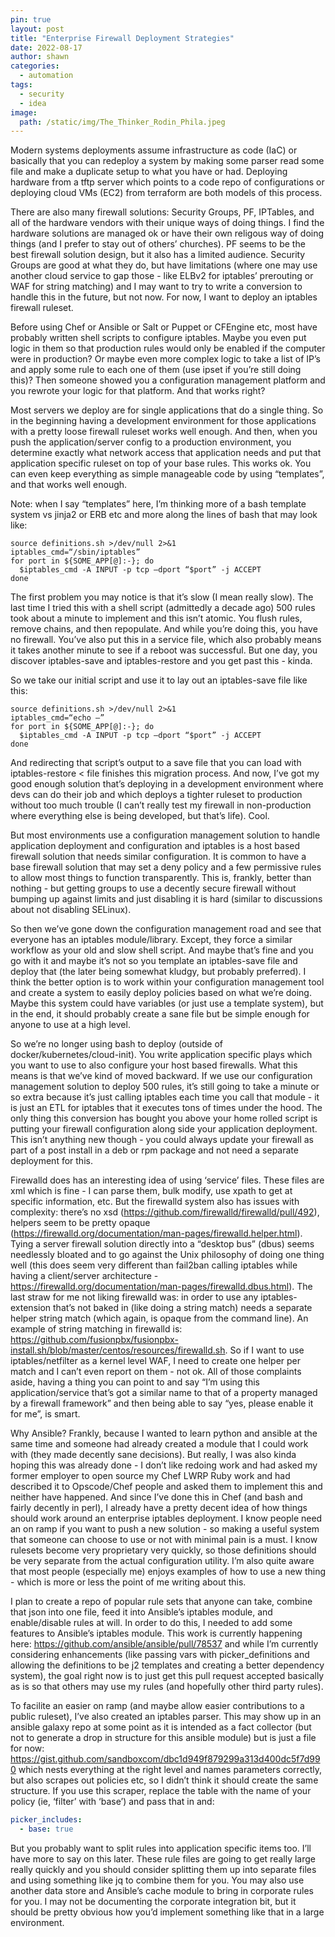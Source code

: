 ```yaml
---
pin: true
layout: post
title: "Enterprise Firewall Deployment Strategies"
date: 2022-08-17
author: shawn
categories:                                         
  - automation
tags:
  - security
  - idea
image:
  path: /static/img/The_Thinker_Rodin_Phila.jpeg
---
```


Modern systems deployments assume infrastructure as code (IaC) or basically that you can redeploy a system by making some parser read some file and make a duplicate setup to what you have or had. Deploying hardware from a tftp server which points to a code repo of configurations or deploying cloud VMs (EC2) from terraform are both models of this process.

There are also many firewall solutions: Security Groups, PF, IPTables, and all of the hardware vendors with their unique ways of doing things. I find the hardware solutions are managed ok or have their own religous way of doing things (and I prefer to stay out of others’ churches). PF seems to be the best firewall solution design, but it also has a limited audience. Security Groups are good at what they do, but have limitations (where one may use another cloud service to gap those - like ELBv2 for iptables’ prerouting or WAF for string matching) and I may want to try to write a conversion to handle this in the future, but not now. For now, I want to deploy an iptables firewall ruleset.

Before using Chef or Ansible or Salt or Puppet or CFEngine etc, most have probably written shell scripts to configure iptables. Maybe you even put logic in them so that production rules would only be enabled if the computer were in production? Or maybe even more complex logic to take a list of IP’s and apply some rule to each one of them (use ipset if you’re still doing this)? Then someone showed you a configuration management platform and you rewrote your logic for that platform. And that works right?

Most servers we deploy are for single applications that do a single thing. So in the beginning having a development environment for those applications with a pretty loose firewall ruleset works well enough. And then, when you push the application/server config to a production environment, you determine exactly what network access that application needs and put that application specific ruleset on top of your base rules. This works ok. You can even keep everything as simple manageable code by using “templates”, and that works well enough.

Note: when I say “templates” here, I’m thinking more of a bash template system vs jinja2 or ERB etc and more along the lines of bash that may look like:

```shell
source definitions.sh >/dev/null 2>&1
iptables_cmd=“/sbin/iptables”
for port in ${SOME_APP[@]:-}; do
  $iptables_cmd -A INPUT -p tcp —dport “$port” -j ACCEPT
done
```

The first problem you may notice is that it’s slow (I mean really slow). The last time I tried this with a shell script (admittedly a decade ago) 500 rules took about a minute to implement and this isn’t atomic. You flush rules, remove chains, and then repopulate. And while you’re doing this, you have no firewall. You’ve also put this in a service file, which also probably means it takes another minute to see if a reboot was successful. But one day, you discover iptables-save and iptables-restore and you get past this - kinda.

So we take our initial script and use it to lay out an iptables-save file like this:

```shell
source definitions.sh >/dev/null 2>&1
iptables_cmd=“echo —”
for port in ${SOME_APP[@]:-}; do
  $iptables_cmd -A INPUT -p tcp —dport “$port” -j ACCEPT
done
```

And redirecting that script’s output to a save file that you can load with iptables-restore < file finishes this migration process. And now, I’ve got my good enough solution that’s deploying in a development environment where devs can do their job and which deploys a tighter ruleset to production without too much trouble (I can’t really test my firewall in non-production where everything else is being developed, but that’s life). Cool.

But most environments use a configuration management solution to handle application deployment and configuration and iptables is a host based firewall solution that needs similar configuration. It is common to have a base firewall solution that may set a deny policy and a few permissive rules to allow most things to function transparently. This is, frankly, better than nothing - but getting groups to use a decently secure firewall without bumping up against limits and just disabling it is hard (similar to discussions about not disabling SELinux).

So then we’ve gone down the configuration management road and see that everyone has an iptables module/library. Except, they force a similar workflow as your old and slow shell script. And maybe that’s fine and you go with it and maybe it’s not so you template an iptables-save file and deploy that (the later being somewhat kludgy, but probably preferred). I think the better option is to work within your configuration management tool and create a system to easily deploy policies based on what we’re doing. Maybe this system could have variables (or just use a template system), but in the end, it should probably create a sane file but be simple enough for anyone to use at a high level.

So we’re no longer using bash to deploy (outside of docker/kubernetes/cloud-init). You write application specific plays which you want to use to also configure your host based firewalls. What this means is that we’ve kind of moved backward. If we use our configuration management solution to deploy 500 rules, it’s still going to take a minute or so extra because it’s just calling iptables each time you call that module - it is just an ETL for iptables that it executes tons of times under the hood. The only thing this conversion has bought you above your home rolled script is putting your firewall configuration along side your application deployment. This isn’t anything new though - you could always update your firewall as part of a post install in a deb or rpm package and not need a separate deployment for this.

Firewalld does has an interesting idea of using ‘service’ files. These files are xml which is fine - I can parse them, bulk modify, use xpath to get at specific information, etc. But the firewalld system also has issues with complexity: there’s no xsd (https://github.com/firewalld/firewalld/pull/492), helpers seem to be pretty opaque (https://firewalld.org/documentation/man-pages/firewalld.helper.html). Tying a server firewall solution directly into a “desktop bus” (dbus) seems needlessly bloated and to go against the Unix philosophy of doing one thing well (this does seem very different than fail2ban calling iptables while having a client/server architecture - https://firewalld.org/documentation/man-pages/firewalld.dbus.html). The last straw for me not liking firewalld was: in order to use any iptables-extension that’s not baked in (like doing a string match) needs a separate helper string match (which again, is opaque from the command line). An example of string matching in firewalld is: https://github.com/fusionpbx/fusionpbx-install.sh/blob/master/centos/resources/firewalld.sh. So if I want to use iptables/netfilter as a kernel level WAF, I need to create one helper per match and I can’t even report on them - not ok. All of those complaints aside, having a thing you can point to and say “I’m using this application/service that’s got a similar name to that of a property managed by a firewall framework” and then being able to say “yes, please enable it for me”, is smart.

Why Ansible? Frankly, because I wanted to learn python and ansible at the same time and someone had already created a module that I could work with (they made decently sane decisions). But really, I was also kinda hoping this was already done - I don’t like redoing work and had asked my former employer to open source my Chef LWRP Ruby work and had described it to Opscode/Chef people and asked them to implement this and neither have happened. And since I’ve done this in Chef (and bash and fairly decently in perl), I already have a pretty decent idea of how things should work around an enterprise iptables deployment. I know people need an on ramp if you want to push a new solution - so making a useful system that someone can choose to use or not with minimal pain is a must. I know rulesets become very proprietary very quickly, so those definitions should be very separate from the actual configuration utility. I’m also quite aware that most people (especially me) enjoys examples of how to use a new thing - which is more or less the point of me writing about this.

I plan to create a repo of popular rule sets that anyone can take, combine that json into one file, feed it into Ansible’s iptables module, and enable/disable rules at will. In order to do this, I needed to add some features to Ansible’s iptables module. This work is currently happening here: https://github.com/ansible/ansible/pull/78537 and while I’m currently considering enhancements (like passing vars with picker_definitions and allowing the definitions to be j2 templates and creating a better dependency system), the goal right now is to just get this pull request accepted basically as is so that others may use my rules (and hopefully other third party rules).

To facilite an easier on ramp (and maybe allow easier contributions to a public ruleset), I’ve also created an iptables parser. This may show up in an ansible galaxy repo at some point as it is intended as a fact collector (but not to generate a drop in structure for this ansible module) but is just a file for now: https://gist.github.com/sandboxcom/dbc1d949f879299a313d400dc5f7d990 which nests everything at the right level and names parameters correctly, but also scrapes out policies etc, so I didn’t think it should create the same structure. If you use this scraper, replace the table with the name of your policy (ie, ‘filter’ with ‘base’) and pass that in and:

```yaml
picker_includes:
  - base: true
```

But you probably want to split rules into application specific items too. I’ll have more to say on this later. These rule files are going to get really large really quickly and you should consider splitting them up into separate files and using something like jq to combine them for you. You may also use another data store and Ansible’s cache module to bring in corporate rules for you. I may not be documenting the corporate integration bit, but it should be pretty obvious how you’d implement something like that in a large environment.

